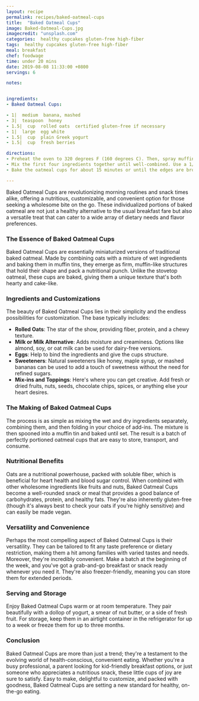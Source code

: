 ```yaml
---
layout: recipe
permalink: recipes/baked-oatmeal-cups
title:  "Baked Oatmeal Cups"
image: Baked-Oatmeal-Cups.jpg
imagecredit: "unsplash.com"
categories:  healthy cupcakes gluten-free high-fiber
tags:  healthy cupcakes gluten-free high-fiber
meal: breakfast
chef: foodwage
time: under 20 mins
date: 2019-08-08 11:33:00 +0800
servings: 6

notes:


ingredients:
- Baked Oatmeal Cups:

- 1|  medium  banana, mashed
- 3|  teaspoon  honey
- 1.5|  cup  rolled oats  certified gluten-free if necessary
- 1|  large  egg white
- 1.5|  cup  plain Greek yogurt
- 1.5|  cup  fresh berries

directions:
- Preheat the oven to 320 degrees F (160 degrees C). Then, spray muffin tin cups with cooking spray.
- Mix the first four ingredients together until well-combined. Use a 1/4 cup measure to portion mixture into muffin tins. Press the mixture into muffin tin with the flat side of a spoon or with your fingers.
- Bake the oatmeal cups for about 15 minutes or until the edges are brown. Allow to cool before handling. Serve with 1/4 cup plain Greek yogurt and 1/2 cup fresh berries.

---
```


Baked Oatmeal Cups are revolutionizing morning routines and snack times alike, offering a nutritious, customizable, and convenient option for those seeking a wholesome bite on the go. These individualized portions of baked oatmeal are not just a healthy alternative to the usual breakfast fare but also a versatile treat that can cater to a wide array of dietary needs and flavor preferences.

### The Essence of Baked Oatmeal Cups

Baked Oatmeal Cups are essentially miniaturized versions of traditional baked oatmeal. Made by combining oats with a mixture of wet ingredients and baking them in muffin tins, they emerge as firm, muffin-like structures that hold their shape and pack a nutritional punch. Unlike the stovetop oatmeal, these cups are baked, giving them a unique texture that's both hearty and cake-like.

### Ingredients and Customizations

The beauty of Baked Oatmeal Cups lies in their simplicity and the endless possibilities for customization. The base typically includes:

- **Rolled Oats**: The star of the show, providing fiber, protein, and a chewy texture.
- **Milk or Milk Alternative**: Adds moisture and creaminess. Options like almond, soy, or oat milk can be used for dairy-free versions.
- **Eggs**: Help to bind the ingredients and give the cups structure.
- **Sweeteners**: Natural sweeteners like honey, maple syrup, or mashed bananas can be used to add a touch of sweetness without the need for refined sugars.
- **Mix-ins and Toppings**: Here's where you can get creative. Add fresh or dried fruits, nuts, seeds, chocolate chips, spices, or anything else your heart desires.

### The Making of Baked Oatmeal Cups

The process is as simple as mixing the wet and dry ingredients separately, combining them, and then folding in your choice of add-ins. The mixture is then spooned into a muffin tin and baked until set. The result is a batch of perfectly portioned oatmeal cups that are easy to store, transport, and consume.

### Nutritional Benefits

Oats are a nutritional powerhouse, packed with soluble fiber, which is beneficial for heart health and blood sugar control. When combined with other wholesome ingredients like fruits and nuts, Baked Oatmeal Cups become a well-rounded snack or meal that provides a good balance of carbohydrates, protein, and healthy fats. They're also inherently gluten-free (though it's always best to check your oats if you're highly sensitive) and can easily be made vegan.

### Versatility and Convenience

Perhaps the most compelling aspect of Baked Oatmeal Cups is their versatility. They can be tailored to fit any taste preference or dietary restriction, making them a hit among families with varied tastes and needs. Moreover, they're incredibly convenient. Make a batch at the beginning of the week, and you've got a grab-and-go breakfast or snack ready whenever you need it. They're also freezer-friendly, meaning you can store them for extended periods.

### Serving and Storage

Enjoy Baked Oatmeal Cups warm or at room temperature. They pair beautifully with a dollop of yogurt, a smear of nut butter, or a side of fresh fruit. For storage, keep them in an airtight container in the refrigerator for up to a week or freeze them for up to three months.

### Conclusion

Baked Oatmeal Cups are more than just a trend; they're a testament to the evolving world of health-conscious, convenient eating. Whether you're a busy professional, a parent looking for kid-friendly breakfast options, or just someone who appreciates a nutritious snack, these little cups of joy are sure to satisfy. Easy to make, delightful to customize, and packed with goodness, Baked Oatmeal Cups are setting a new standard for healthy, on-the-go eating.